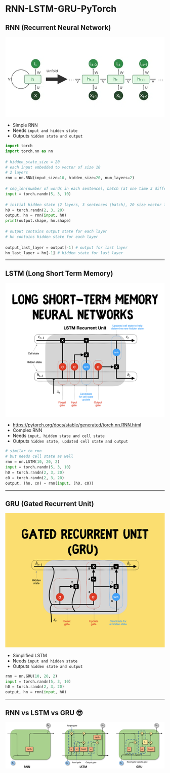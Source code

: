 # RNN-LSTM-GRU-PyTorch

## RNN (Recurrent Neural Network)
![rnn](assets/rnn.webp)

- Simple RNN
- Needs `input and hidden state`
- Outputs `hidden state and output`
```python
import torch
import torch.nn as nn

# hidden_state_size = 20
# each input embedded to vector of size 10
# 2 layers
rnn = nn.RNN(input_size=10, hidden_size=20, num_layers=2) 

# seq_len(number of words in each sentence), batch (at one time 3 different sentences will be input), input_size (each word is embedded to vector of size 10)
input = torch.randn(5, 3, 10) 

# initial hidden state (2 layers, 3 sentences (batch), 20 size vector for representing hidden state)
h0 = torch.randn(2, 3, 20)
output, hn = rnn(input, h0)
print(output.shape, hn.shape)

# output contains output state for each layer
# hn contains hidden state for each layer

output_last_layer = output[-1] # output for last layer
hn_last_layer = hn[-1] # hidden state for last layer
```

---

## LSTM (Long Short Term Memory)
![lstm](assets/LSTM.png)
- https://pytorch.org/docs/stable/generated/torch.nn.RNN.html
- Complex RNN
- Needs `input, hidden state and cell state`
- Outputs `hidden state, updated cell state and output`
```python
# similar to rnn
# but needs cell state as well
rnn = nn.LSTM(10, 20, 2)
input = torch.randn(5, 3, 10)
h0 = torch.randn(2, 3, 20)
c0 = torch.randn(2, 3, 20)
output, (hn, cn) = rnn(input, (h0, c0))
```


---

## GRU (Gated Recurrent Unit)
![gru](assets/GRU.png)

- Simplified LSTM
- Needs `input and hidden state`
- Outputs `hidden state and output`
```python
rnn = nn.GRU(10, 20, 2)
input = torch.randn(5, 3, 10)
h0 = torch.randn(2, 3, 20)
output, hn = rnn(input, h0)
```

---

## RNN vs LSTM vs GRU 😎

![rnn vs lstm vs gru](assets/rnn_vs_lstm_vs_gru.png)
 